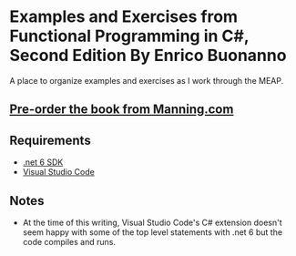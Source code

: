 # Examples and Exercises from Functional Programming in C#, Second Edition By Enrico Buonanno

A place to organize examples and exercises as I work through the MEAP.

## [Pre-order the book from Manning.com](https://www.manning.com/books/functional-programming-in-c-sharp-second-edition)

## Requirements

  * [.net 6 SDK](https://dotnet.microsoft.com/download/dotnet/6.0)
  * [Visual Studio Code](https://code.visualstudio.com/Download)

## Notes
  * At the time of this writing, Visual Studio Code's C# extension doesn't seem happy with some of the top level statements with .net 6 but the code compiles and runs.